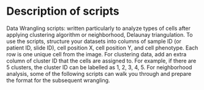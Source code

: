 # Description of scripts

Data Wrangling scripts: written particularly to analyze types of cells after applying clustering algorithm or neighborhood, Delaunay triangulation. 
To use the scripts, structure your datasets into columns of sample ID (or patient ID, slide ID), cell position X, cell position Y, and cell phenotype. Each row is one unique cell from the image. For clustering data, add an extra column of cluster ID that the cells are assigned to. For example, if there are 5 clusters, the cluster ID can be labelled as 1, 2, 3, 4, 5. For neighborhood analysis, some of the following scripts can walk you through and prepare the format for the subsequent wrangling. 

